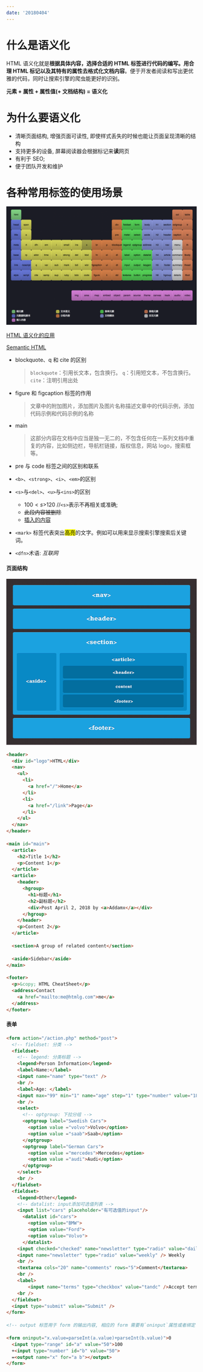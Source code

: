 ```yaml
---
date: '20180404'
---
```

# 什么是语义化

HTML 语义化就是**根据具体内容，选择合适的 HTML 标签进行代码的编写。用合理 HTML 标记以及其特有的属性去格式化文档内容**。便于开发者阅读和写出更优雅的代码，同时让搜索引擎的爬虫能更好的识别。

**元素 + 属性 + 属性值(+ 文档结构) = 语义化**

# 为什么要语义化

* 清晰页面结构, 增强页面可读性, 即使样式丢失的时候也能让页面呈现清晰的结构
* 支持更多的设备, 屏幕阅读器会根据标记来**读**网页
* 有利于 SEO;
* 便于团队开发和维护

# 各种常用标签的使用场景

![HTML标签的使用场景](../../assets/semantic.png)

[HTML 语义化的应用](https://www.biaodianfu.com/html-semantic.html)

[Semantic HTML](http://justineo.github.io/slideshows/semantic-html/#/1)

* blockquote、q 和 cite 的区别
  > `blockquote`：引用长文本，包含换行。
  > `q`：引用短文本，不包含换行。
  > `cite`：注明引用出处

- figure 和 figcaption 标签的作用

  > 文章中的附加图片，添加图片及图片名称描述文章中的代码示例，添加代码示例和代码示例的名称

- main

  > 这部分内容在文档中应当是独一无二的，不包含任何在一系列文档中重复的内容，比如侧边栏，导航栏链接，版权信息，网站 logo，搜索框等。

- pre 与 code 标签之间的区别和联系

- `<b>`、`<strong>`、`<i>`、`<em>`的区别

- `<s>`与`<del>`、`<u>`与`<ins>`的区别

  * $100 <s>$120</s> //`<s>`表示不再相关或准确;
  * <del>此段内容被删除</del>
  * <ins>插入的内容</ins>

- `<mark>` 标签代表突出<mark>高亮</mark>的文字。例如可以用来显示搜索引擎搜索后关键词。

- `<dfn>`术语: <dfn title="互联网">互联网</dfn>

#### 页面结构

![page-structors](../../assets/page-structure.gif)

```html
<header>
  <div id="logo">HTML</div>
  <nav>
    <ul>
      <li>
        <a href="/">Home</a>
      </li>
      <li>
        <a href="/link">Page</a>
      </li>
    </ul>
  </nav>
</header>

<main id="main">
  <article>
    <h2>Title 1</h2>
    <p>Content 1</p>
  </article>
  <article>
    <header>
      <hgroup>
        <h1>标题</h1>
        <h2>副标题</h2>
        <div>Post April 2, 2018 by <a>Addamx</a></div>
      </hgroup>
    </header>
    <p>Content 2</p>
  </article>

  <section>A group of related content</section>

  <aside>Sidebar</aside>
</main>

<footer>
  <p>&copy; HTML CheatSheet</p>
  <address>Contact
    <a href="mailto:me@htmlg.com">me</a>
  </address>
</footer>
```

#### 表单
```html
<form action="/action.php" method="post">
  <!-- fieldset: 分类 -->
  <fieldset>
    <!-- legend: 分类标题 -->
    <legend>Person Information</legend>
    <label>Name:</label>
    <input name="name" type="text" />
    <br />
    <label>Age: </label>
    <input max="99" min="1" name="age" step="1" type="number" value="18" />
    <br />
    <select>
      <!-- optgroup: 下拉分组 -->
      <optgroup label="Swedish Cars">
        <option value ="volvo">Volvo</option>
        <option value ="saab">Saab</option>
      </optgroup>
      <optgroup label="German Cars">
        <option value ="mercedes">Mercedes</option>
        <option value ="audi">Audi</option>
      </optgroup>
    </select>
    <br />
  </fieldset>
  <fieldset>
    <legend>Other</legend>
    <!-- datalist: input添加可选值列表 -->
    <input list="cars" placeholder="有可选值的input"/>
      <datalist id="cars">
        <option value="BMW">
        <option value="Ford">
        <option value="Volvo">
      </datalist>
    <input checked="checked" name="newsletter" type="radio" value="daily" /> Daily
    <input name="newsletter" type="radio" value="weekly" /> Weekly
    <br />
    <textarea cols="20" name="comments" rows="5">Comment</textarea>
    <br />
    <label>
        <input name="terms" type="checkbox" value="tandc" />Accept terms</label>
    <br />
  </fieldset>
  <input type="submit" value="Submit" />
</form>

<!-- output 标签用于 form 的输出内容, 相应的 form 需要有`oninput`属性或者绑定 input 事件 -->

<form oninput="x.value=parseInt(a.value)+parseInt(b.value)">0
  <input type="range" id="a" value="50">100
  +<input type="number" id="b" value="50">
  =<output name="x" for="a b"></output>
</form>
```
